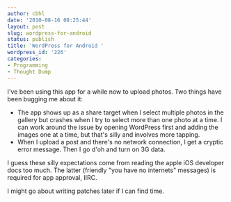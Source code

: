 ```yaml
---
author: cbhl
date: '2010-08-16 08:25:44'
layout: post
slug: wordpress-for-android
status: publish
title: 'WordPress for Android '
wordpress_id: '226'
categories:
- Programming
- Thought Dump
---
```


I've been using this app for a while now to upload photos. Two things
have been bugging me about it:

-   The app shows up as a share target when I select multiple photos in
    the gallery but crashes when I try to select more than one photo at
    a time. I can work around the issue by opening WordPress first and
    adding the images one at a time, but that's silly and involves more
    tapping.
-   When I upload a post and there's no network connection, I get a
    cryptic error message. Then I go d'oh and turn on 3G data.

I guess these silly expectations come from reading the apple iOS
developer docs too much. The latter (friendly "you have no internets"
messages) is required for app approval, IIRC.

I might go about writing patches later if I can find time.
